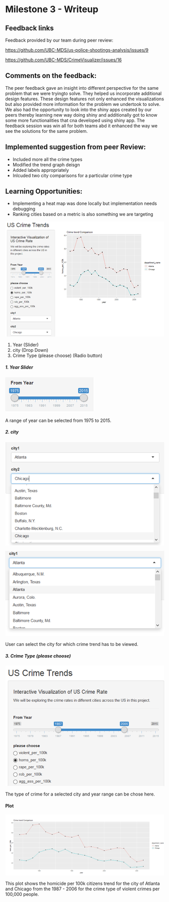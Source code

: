 # Milestone 3 - Writeup

## Feedback links

Feedback provided by our team during peer review:

https://github.com/UBC-MDS/us-police-shootings-analysis/issues/9

https://github.com/UBC-MDS/CrimeVisualizer/issues/16


## Comments on the feedback:

The peer feedback gave an insight into different perspective for the same problem that we were tryingto solve. They helped us incorporate additional design features.
These design features not only enhanced the visualizations but also provided more information for the problem we undertook to solve.
We also had the opportunity to look into the shiny apps created by our peers thereby learning new way doing shiny and additionally got to
know some more functionalities that cna developed using shiny app. The feedback session was win all for both teams abd it enhanced the way we see the solutions for the same problem.

## Implemented suggestion from peer Review:

- Included more all the crime types
- Modified the trend graph deisgn
- Added labels appropriately
- Inlcuded two city comparisons for a particular crime type

## Learning Opportunities:
 - Implementing a heat map was done locally but implementation needs debugging
 - Ranking cities based on a metric is also something we are targeting

![](app_overview.png)

1. Year (Slider)
2. city (Drop Down)
3. Crime Type (please choose) (Radio button)

##### 1. Year Slider

![](/milestone2/year_slider.png)

A range of year can be selected from 1975 to 2015.

##### 2. city

![](city2_dropdown.png)



![](city1_dropdown.png)


User can select the city for which crime trend has to be viewed.


##### 3. Crime Type (please choose)

![](crime_type.png)

The type of crime for a selected city and year range can be chose here.

#### Plot

![](title_label_trend.png)

This plot shows the homicide per 100k citizens trend for the city of Atlanta and Chicago from the 1987 - 2006 for the crime type of violent crimes per 100,000 people.






